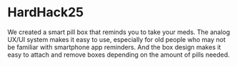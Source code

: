 # HardHack25
We created a smart pill box that reminds you to take your meds. The analog UX/UI system makes it easy to use, especially for old people who may not be familiar with smartphone app reminders. And the box design makes it easy to attach and remove boxes depending on the amount of pills needed.  
